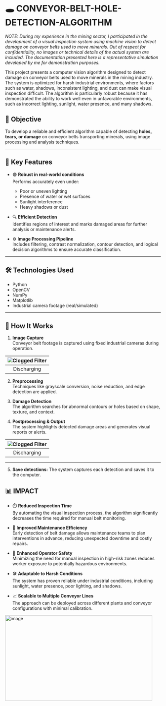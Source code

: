 # 🕳️ CONVEYOR-BELT-HOLE-DETECTION-ALGORITHM

*NOTE: During my experience in the mining sector, I participated in the development of a visual inspection system using machine vision to detect damage on conveyor belts used to move minerals. Out of respect for confidentiality, no images or technical details of the actual system are included. The documentation presented here is a representative simulation developed by me for demonstration purposes.*

This project presents a computer vision algorithm designed to detect damage on conveyor belts used to move minerals in the mining industry. The system is optimized for harsh industrial environments, where factors such as water, shadows, inconsistent lighting, and dust can make visual inspection difficult. The algorithm is particularly robust because it has demonstrated the ability to work well even in unfavorable environments, such as incorrect lighting, sunlight, water presence, and many shadows.

## 🎯 Objective

To develop a reliable and efficient algorithm capable of detecting **holes, tears, or damage** on conveyor belts transporting minerals, using image processing and analysis techniques.

---

## 🧠 Key Features

- 🟣 **Robust in real-world conditions**  
  Performs accurately even under:
  - Poor or uneven lighting
  - Presence of water or wet surfaces
  - Sunlight interference
  - Heavy shadows or dust

- 🔍 **Efficient Detection**  
  Identifies regions of interest and marks damaged areas for further analysis or maintenance alerts.

- ⚙️ **Image Processing Pipeline**  
  Includes filtering, contrast normalization, contour detection, and logical decision algorithms to ensure accurate classification.

---

## 🛠️ Technologies Used

- Python  
- OpenCV  
- NumPy  
- Matplotlib  
- Industrial camera footage (real/simulated)

---

## 🧪 How It Works

1. **Image Capture**  
   Conveyor belt footage is captured using fixed industrial cameras during operation.
   
| ![Clogged Filter](https://github.com/user-attachments/assets/eb7b7042-322d-4ba7-87a1-55b98ee92c9c) |
|:--------------------------------------------------------------------------------------------------:|
| Discharging                                                                                    |

2. **Preprocessing**  
   Techniques like grayscale conversion, noise reduction, and edge detection are applied.

3. **Damage Detection**  
   The algorithm searches for abnormal contours or holes based on shape, texture, and context.

4. **Postprocessing & Output**  
   The system highlights detected damage areas and generates visual reports or alerts.
   
| ![Clogged Filter](https://github.com/user-attachments/assets/eb7b7042-322d-4ba7-87a1-55b98ee92c9c) |
|:--------------------------------------------------------------------------------------------------:|
| Discharging                                                                                    |
---
5. **Save detections:**
   The system captures each detection and saves it to the computer.
   
## 📊 IMPACT

- ⏱️ **Reduced Inspection Time**  
  By automating the visual inspection process, the algorithm significantly decreases the time required for manual belt monitoring.

- 🔧 **Improved Maintenance Efficiency**  
  Early detection of belt damage allows maintenance teams to plan interventions in advance, reducing unexpected downtime and costly repairs.

- 🧯 **Enhanced Operator Safety**  
  Minimizing the need for manual inspection in high-risk zones reduces worker exposure to potentially hazardous environments.

- 🛠️ **Adaptable to Harsh Conditions**  
  The system has proven reliable under industrial conditions, including sunlight, water presence, poor lighting, and shadows.

- 📈 **Scalable to Multiple Conveyor Lines**  
  The approach can be deployed across different plants and conveyor configurations with minimal calibration.




<img width="476" height="276" alt="image" src="https://github.com/user-attachments/assets/cb201a61-5082-4721-a0ff-4f5a04c6a0f3" />

